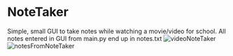 # NoteTaker
Simple, small GUI to take notes while watching a movie/video for school.
All notes entered in GUI from main.py end up in notes.txt
![videoNoteTaker](https://github.com/Tyson-Shannon/NoteTaker/assets/129625009/ae7bb43f-54d2-4b21-bc9a-df05a4d99a4b)
![notesFromNoteTaker](https://github.com/Tyson-Shannon/NoteTaker/assets/129625009/b0b2e9b0-c2c9-494c-8b2b-e5459649c11b)
